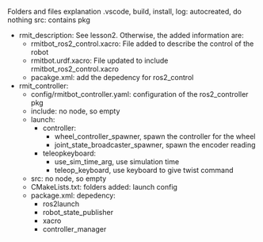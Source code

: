Folders and files explanation
.vscode, build, install, log:  autocreated, do nothing
src:      contains pkg
- rmit_description:     See lesson2. Otherwise, the added information are:
    - rmitbot_ros2_control.xacro:   File added to describe the control of the robot
    - rmitbot.urdf.xacro:           File updated to include rmitbot_ros2_control.xacro
    - pacakge.xml:                  add the depedency for ros2_control
- rmit_controller: 
    - config/rmitbot_controller.yaml: configuration of the ros2_controller pkg
    - include: no node, so empty
    - launch:
        - controller:       
            - wheel_controller_spawner,         spawn the controller for the wheel
            - joint_state_broadcaster_spawner,  spawn the encoder reading
        - teleopkeyboard: 
            - use_sim_time_arg,                 use simulation time
            - teleop_keyboard,                  use keyboard to give twist command
    - src: no node, so empty
    - CMakeLists.txt: folders added: launch config
    - package.xml: depedency: 
        - ros2launch
        - robot_state_publisher
        - xacro
        - controller_manager
  